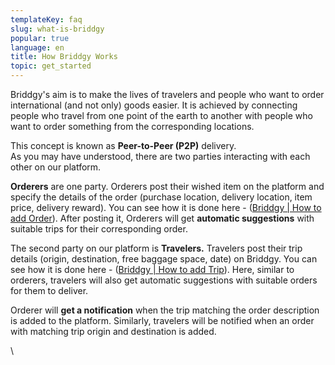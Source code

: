 ```yaml
---
templateKey: faq
slug: what-is-briddgy
popular: true
language: en
title: How Briddgy Works
topic: get_started
---
```

<!-- Guidelines for making a new FAQ POST
 1. Everything inside \\\*\\\*briddgy-faq-grid\\\*\\\* class
 2. Use \\\*\\\*col-2\\\*\\\* and \\\*\\\*span-2\\\*\\\* classes to position elements in grid. NOTE: No need for col-1 span-2
 3. Use \\\*\\\*<br/>\\\*\\\* Tags for adding vertical space
 4. Wrap the text in a \\\*\\\*<div></div>\\\*\\\* To modify its styles
 4. Use \\\*\\\*text-secondary\\\*\\\* class for lighter text. NOTE: It will be added in the website
 5. Use \\\*\\\*text-center\\\*\\\* class for centering the text
 6. Use proper headings starting from H2. H1 is reserved for title
 7. You can always extend these styles but never make it opinionated about the design: That is never include font-sizes, colors, design elements in it.
 -->

 <style>
 .briddgy-faq-grid{
 display:grid;
 grid-template-columns:repeat(2, 1fr);
 }
 .col-2{
 grid-column-start: 2;
 }
 .text-center{
 text-align:center;
 }
 .span-2{
 grid-column-end:span 2;
 }
 </style>

 <div class='briddgy-faq-grid'>
 </div>

<div>
Briddgy's aim is to make the lives of travelers and people who want to order international (and not only) goods easier. It is achieved by connecting people who travel from one point of the earth to another with people who want to order something from the corresponding locations. 

This concept is known as **Peer-to-Peer (P2P)** delivery.\
As you may have understood, there are two parties interacting with each other on our platform. 

**Orderers** are one party. Orderers post their wished item on the platform and specify the details of the order (purchase location, delivery location, item price, delivery reward). You can see how it is done here - ([Briddgy | How to add Order](https://www.briddgy.com/faq/post/adding-order)). After posting it, Orderers will get **automatic suggestions** with suitable trips for their corresponding order. 

The second party on our platform is **Travelers.** Travelers post their trip details (origin, destination, free baggage space, date) on Briddgy.  You can see how it is done here - ([Briddgy | How to add Trip](https://www.briddgy.com/faq/post/adding-trip)). Here, similar to orderers, travelers will also get automatic suggestions with suitable orders for them to deliver.

Orderer will **get a notification** when the trip matching the order description is added to the platform. Similarly, travelers will be notified when an order with matching trip origin and destination is added.



\    



<!--EndFragment-->

</div>